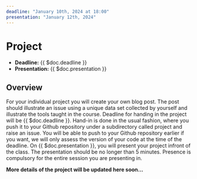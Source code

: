 ```yaml
---
deadline: "January 10th, 2024 at 18:00"
presentation: "January 12th, 2024"
---
```

# Project 

- **Deadline:** {{ $doc.deadline }}
- **Presentation:** {{ $doc.presentation }}

## Overview
For your individual project you will create your own blog post. The post should
illustrate an issue using a unique data set collected by yourself and illustrate
the tools taught in the course. Deadline for handing in the project will be
{{ $doc.deadline }}. Hand-in is done in the usual fashion, where you push it to
your Github repository under a subdirectory called project and raise an issue.
You will be able to push to your Github repository earlier if you want, we will
only assess the version of your code at the time of the deadline. On {{
$doc.presentation }},
you will present your project infront of the class. The presentation should be
no longer than 5 minutes. Presence is compulsory for the entire session you are
presenting in.

**More details of the project will be updated here soon...**

